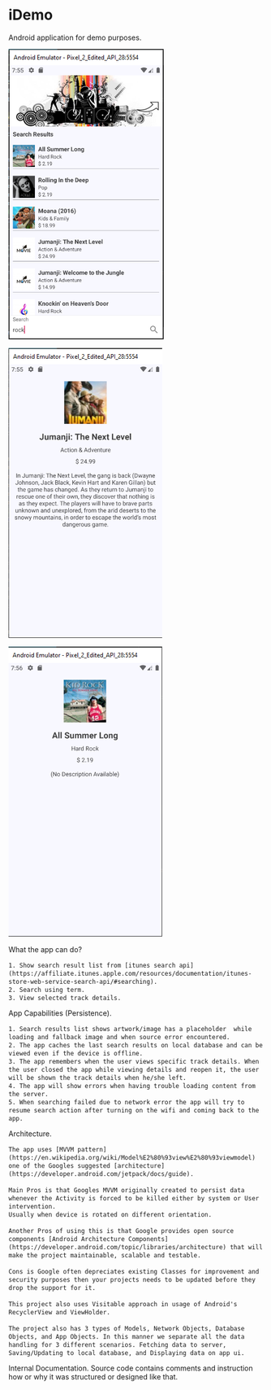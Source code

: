 # iDemo
Android application for demo purposes.

![alt text](https://github.com/johnguild/iDemo/blob/master/Screenshot_1.png "Home Screen shot")

![alt text](https://github.com/johnguild/iDemo/blob/master/Screenshot_2.png "Details Screen shot with description")

![alt text](https://github.com/johnguild/iDemo/blob/master/Screenshot_3.png "Details Screen shot without description")

What the app can do?

    1. Show search result list from [itunes search api](https://affiliate.itunes.apple.com/resources/documentation/itunes-store-web-service-search-api/#searching).
    2. Search using term.
    3. View selected track details.

App Capabilities (Persistence).

    1. Search results list shows artwork/image has a placeholder  while loading and fallback image and when source error encountered.
    2. The app caches the last search results on local database and can be viewed even if the device is offline.
    3. The app remembers when the user views specific track details. When the user closed the app while viewing details and reopen it, the user will be shown the track details when he/she left.
    4. The app will show errors when having trouble loading content from the server.
    5. When searching failed due to network error the app will try to resume search action after turning on the wifi and coming back to the app.

Architecture.

    The app uses [MVVM pattern](https://en.wikipedia.org/wiki/Model%E2%80%93view%E2%80%93viewmodel) one of the Googles suggested [architecture](https://developer.android.com/jetpack/docs/guide).

    Main Pros is that Googles MVVM originally created to persist data whenever the Activity is forced to be killed either by system or User intervention.
    Usually when device is rotated on different orientation.

    Another Pros of using this is that Google provides open source components [Android Architecture Components](https://developer.android.com/topic/libraries/architecture) that will make the project maintainable, scalable and testable.

    Cons is Google often depreciates existing Classes for improvement and security purposes then your projects needs to be updated before they drop the support for it.

    This project also uses Visitable approach in usage of Android's RecyclerView and ViewHolder.

    The project also has 3 types of Models, Network Objects, Database Objects, and App Objects. In this manner we separate all the data handling for 3 different scenarios. Fetching data to server, Saving/Updating to local database, and Displaying data on app ui.


Internal Documentation.
    Source code contains comments and instruction how or why it was structured or designed like that.

